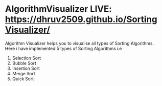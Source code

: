 # AlgorithmVisualizer LIVE: https://dhruv2509.github.io/SortingVisualizer/
Algorithm Visualizer helps you to visualise all types of Sorting Algorithms. Here i have implemented 5 types of Sorting Algorithms i.e
1. Selection Sort
2. Bubble Sort
3. Insertion Sort
4. Merge Sort
5. Quick Sort

